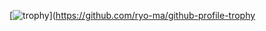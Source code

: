 
[![trophy](https://github-profile-trophy.vercel.app/?username=enzosamojedny-ma&theme=onedark)](https://github.com/ryo-ma/github-profile-trophy

<!--
**enzosamojedny/enzosamojedny** is a ✨ _special_ ✨ repository because its `README.md` (this file) appears on your GitHub profile.

Here are some ideas to get you started:

- 🔭 I’m currently working on ...
- 🌱 I’m currently learning ...
- 👯 I’m looking to collaborate on ...
- 🤔 I’m looking for help with ...
- 💬 Ask me about ...
- 📫 How to reach me: ...
- 😄 Pronouns: ...
- ⚡ Fun fact: ...
-->
